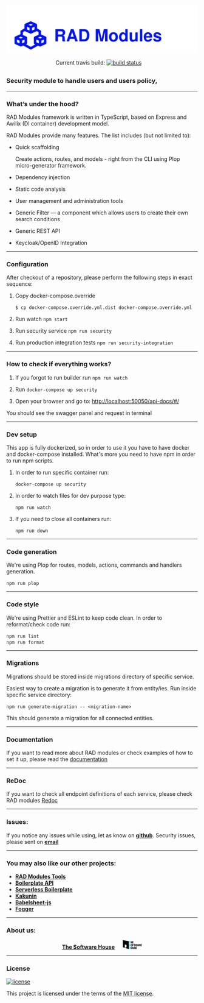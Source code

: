 <p align="center">
 <img src="data/logo.svg" alt="" />
</p>

<p align="center">
   Current travis build:
  <a href="https://travis-ci.com/TheSoftwareHouse/rad-modules"><img src="https://travis-ci.com/TheSoftwareHouse/rad-modules.svg?branch=master" alt="build status" height="18"></a>
  &emsp;
</p>

##

### **Security** module to handle users and users policy,



---

### What’s under the hood?

RAD Modules framework is written in TypeScript, based on Express and Awilix (DI container) development model.

RAD Modules provide many features. The list includes (but not limited to):

- Quick scaffolding
  
  Create actions, routes, and models - right from the CLI using Plop micro-generator framework.
- Dependency injection
- Static code analysis
- User management and administration tools
- Generic Filter — a component which allows users to create their own search conditions
- Generic REST API
- Keycloak/OpenID Integration

---

### Configuration

After checkout of a repository, please perform the following steps in exact sequence:

1. Copy docker-compose.override
    ```
    $ cp docker-compose.override.yml.dist docker-compose.override.yml
    ```
2. Run watch `npm start`

3. Run security service `npm run security`

4. Run production integration tests `npm run security-integration`

---

### How to check if everything works?

1. If you forgot to run builder run `npm run watch`

2. Run `docker-compose up security`

3. Open your browser and go to: [http://localhost:50050/api-docs/#/](http://localhost:50050/api-docs/#/)

You should see the swagger panel and request in terminal

---

### Dev setup

This app is fully dockerized, so in order to use it you have to have docker and docker-compose installed. What's more you need to have npm in order to run npm scripts.

1. In order to run specific container run:

    ```
    docker-compose up security
    ```

2. In order to watch files for dev purpose type:

    ```
    npm run watch
    ```

3. If you need to close all containers run:

    ```
    npm run down
    ```
---

### Code generation

We're using Plop for routes, models, actions, commands and handlers generation.

```
npm run plop
```

---

### Code style

We're using Prettier and ESLint to keep code clean. In order to reformat/check code run:

```
npm run lint
npm run format
```

---

### Migrations

Migrations should be stored inside migrations directory of specific service.

Easiest way to create a migration is to generate it from entity/ies. Run inside specific service directory:

```
npm run generate-migration -- <migration-name>
```

This should generate a migration for all connected entities.

---

### Documentation

If you want to read more about RAD modules or check examples of how to set it up, please read the [documentation](https://thesoftwarehouse.github.io/rad-modules-docs/docs/index.html)

---

### ReDoc

If you want to check all endpoint definitions of each service, please check RAD modules [Redoc](https://thesoftwarehouse.github.io/rad-modules-api-docs/)

---

### **Issues:**

If you notice any issues while using, let as know on **[github](https://github.com/TheSoftwareHouse/rad-modules/issues)**.
Security issues, please sent on <a href="mailto:security.opensource@tsh.io"><b>email</b></a>

---

### **You may also like our other projects:**

- **[RAD Modules Tools](https://github.com/TheSoftwareHouse/rad-modules-tools)**
- **[Boilerplate API](https://github.com/TheSoftwareHouse/express-boilerplate)**
- **[Serverless Boilerplate](https://github.com/TheSoftwareHouse/serverless-boilerplate)**
- **[Kakunin](https://github.com/TheSoftwareHouse/Kakunin)**
- **[Babelsheet-js](https://github.com/TheSoftwareHouse/babelsheet-js)**
- **[Fogger](https://github.com/TheSoftwareHouse/fogger)**

---

### **About us:**

<p align="center">
  <a href="https://tsh.io/pl"><b>The Software House</b></a>
  &emsp;
  <img src="data/tsh.png" alt="tsh.png" width="50" />
</p>

---

### License

[![license](https://img.shields.io/badge/license-MIT-4dc71f.svg)](https://raw.githubusercontent.com/TheSoftwareHouse/rad-modules/main/LICENSE)

This project is licensed under the terms of the [MIT license](/LICENSE).

